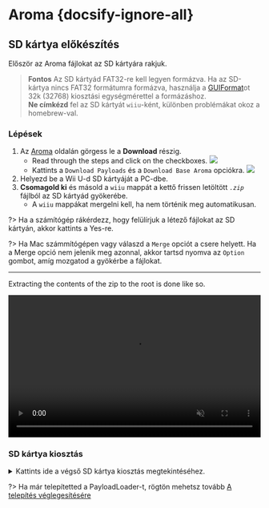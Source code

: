 # Aroma {docsify-ignore-all}

## SD kártya előkészítés

Először az Aroma fájlokat az SD kártyára rakjuk.

> **Fontos** Az SD kártyád FAT32-re kell legyen formázva. Ha az SD-kártya nincs FAT32 formátumra formázva, használja a [GUIFormat](http://ridgecrop.co.uk/index.htm?guiformat.htm)ot 32k (32768) kiosztási egységmérettel a formázáshoz.  
**Ne címkézd** fel az SD kártyát `wiiu`-ként, különben problémákat okoz a homebrew-val.

### Lépések

1. Az [Aroma](https://aroma.foryour.cafe) oldalán görgess le a **Download** részig.
    - Read through the steps and click on the checkboxes. ![](../docs/assets/img/guide/Aroma_Box.png)
    - Kattints a `Download Payloads` és a `Download Base Aroma` opciókra. ![](../docs/assets/img/guide/Aroma_DL.png)
1. Helyezd be a Wii U-d SD kártyáját a PC-dbe.
1. **Csomagold ki** és másold a `wiiu` mappát a kettő frissen letöltött *`.zip`* fájlból az SD kártyád gyökerébe.
    - A `wiiu` mappákat mergelni kell, ha nem történik meg automatikusan.

?> Ha a számítógép rákérdezz, hogy felülírjuk a létező fájlokat az SD kártyán, akkor kattints a Yes-re.

?> Ha Mac számmítógépen vagy válaszd a `Merge` opciót a csere helyett. Ha a Merge opció nem jelenik meg azonnal, akkor tartsd nyomva az `Option` gombot, amíg mozgatod a gyökérbe a fájlokat.

----------
Extracting the contents of the zip to the root is done like so.
<div style="position: relative; padding-bottom: 56.25%; height: 0; overflow: hidden; max-width: 100%; height: auto;">
  <video style="position: absolute; top: 0; left: 0; width: 100%; height: 100%;" controls muted>
    <source src="docs/assets/img/guide/SD_Prep.mp4" type="video/mp4">
    Your browser does not support the video tag.
  </video>
</div>

### SD kártya kiosztás

<details>
<summary>Kattints ide a végső SD kártya kiosztás megtekintéséhez.</summary>

```
💾sd:
 ┗ 📂wiiu
   ┣ 📂apps
   ┃ ┣ 📂AromaUpdater
   ┃ ┃ ┗📜AromaUpdater.wuhb
   ┃ ┣ 📜PayloadLoaderInstaller.wuhb
   ┃ ┗ (Minden egyéb appnak is itt kell lennie)
   ┣ 📂environments
   ┃ ┗ 📂aroma
   ┃   ┣ 📂modules
   ┃   ┃ ┣ 📂setup
   ┃   ┃ ┃ ┣ 📜00_mocha.rpx
   ┃   ┃ ┃ ┣ 📜10_wums_loader.rpx
   ┃   ┃ ┃ ┗ 📜99_autoboot.rpx
   ┃   ┃ ┗ (Minden más .wms végű Aroma modulnak is itt kell lennie)
   ┃   ┣ 📂plugins
   ┃   ┃ ┣ 📜AromaBasePlugin.wps
   ┃   ┃ ┣ 📜drc_region_free.wps
   ┃   ┃ ┣ 📜homebrew_on_menu.wps
   ┃   ┃ ┣ 📜regionfree.wps
   ┃   ┃ ┗ (Minden más .wps végű Aroma modulnak is itt kell lennie)
   ┃   ┗ 📜root.rpx
   ┣ 📂payloads
   ┃ ┣ 📂default
   ┃ ┃ ┗ 📜payload.elf
   ┃ ┗ 📂nanddumper
   ┃   ┗ 📜payload.elf
   ┣ 📜payload.rpx
   ┗ 📜payload.elf
```

</details>

?> Ha már telepítetted a PayloadLoader-t, rögtön mehetsz tovább [A telepítés véglegesítésére](./finalizing-setup.md)
